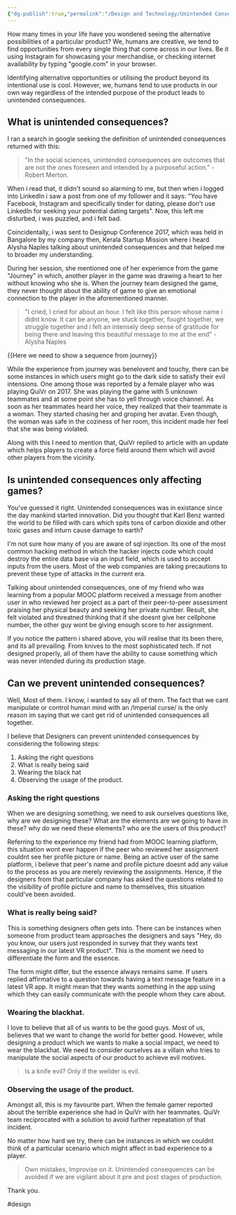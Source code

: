 ```yaml
---
{"dg-publish":true,"permalink":"/Design and Technology/Unintended Consequences of Design/","noteIcon":"2","created":"2023-12-08T11:52:44.000+04:00","updated":"2023-12-08T11:53:04.000+04:00"}
---
```


How many times in your life have you wondered seeing the alternative possibilities of a particular product? We, humans are creative, we tend to find opportunities from every single thing that come across in our lives. Be it using Instagram for showcasing your merchandise, or checking internet availability by typing "google.com" in your browser.


Identifying alternative opportunities or utilising the product beyond its intentional use is cool. However, we, humans tend to use products in our own way regardless of the intended purpose of the product leads to unintended consequences.

## What is unintended consequences?
I ran a search in google seeking the definition of unintended consequences returned with this:

> "In the social sciences, unintended consequences are outcomes that are not the ones foreseen and intended by a purposeful action." - Robert Merton.

When i read that, it didn't sound so alarming to me, but then when i logged into LinkedIn i saw a post from one of my follower and it says: "You have Facebook, Instagram and specifically tinder for dating, please don't use LinkedIn for seeking your potential dating targets". Now, this left me disturbed, i was puzzled, and i felt bad.

Coincidentally, i was sent to Designup Conference 2017, which was held in Bangalore by my company then, Kerala Startup Mission where i heard Alysha Naples talking about unintended consequences and that helped me to broader my understanding.

During her session, she mentioned one of her experience from the game "Journey" in which, another player in the game was drawing a heart to her without knowing who she is. When the journey team designed the game, they never thought about the ability of game to give an emotional connection to the player in the aforementioned manner.

> "I cried, I cried for about an hour. I felt like this person whose name i didnt know. It can be anyone, we stuck together, fought together, we struggle together and i felt an intensely deep sense of gratitude for being there and leaving this beautiful message to me at the end" - Alysha Naples

{{Here we need to show a sequence from journey}}

While the experience from journey was benelovent and touchy, there can be some instances in which users might go to the dark side to satisfy their evil intensions. One among those was reported by a female player who was playing QuiVr on 2017. She was playing the game with 5 unknown teammates and at some point she has to yell through voice channel. As soon as her teammates heard her voice, they realized that their teammate is a woman. They started chasing her and groping her avatar. Even though, the woman was safe in the coziness of her room, this incident made her feel that she was being violated.

Along with this I need to mention that, QuiVr replied to article with an update which helps players to create a force field around them which will avoid other players from the vicinity.

## Is unintended consequences only affecting games?
You've guessed it right. Unintended consequences was in existance since the day mankind started innovation. Did you thought that Karl Benz wanted the world to be filled with cars which spits tons of carbon dioxide and other toxic gases and inturn cause damage to earth?

I'm not sure how many of you are aware of sql injection. Its one of the most common hacking method in which the hacker injects code which could destroy the entire data base via an input field, which is used to accept inputs from the users. Most of the web companies are taking precautions to prevent these type of attacks in the current era.

Talking about unintended consequences, one of my friend who was learning from a popular MOOC platform received a message from another user in  who reviewed her project as a part of their peer-to-peer assessment praising her physical beauty and seeking her private number. Result, she felt violated and threatned thinking that if she doesnt give her cellphone number, the other guy wont be giving enough score to her assignment.

If you notice the pattern i shared above, you will realise that its been there, and its all prevailing. From knives to the most sophisticated tech. If not designed properly, all of them have the ability to cause something which was never intended during its production stage.

## Can we prevent unintended consequences?

Well, Most of them. I know, i wanted to say all of them. The fact that we cant manipulate or control human mind with an /Imperial curse/ is the only reason im saying that we cant get rid of unintended consequences all together.

I believe that Designers can prevent unintended consequences by considering the following steps:
1. Asking the right questions
2. What is really being said
3. Wearing the black hat
4. Observing the usage of the product.


### Asking the right questions

When we are designing something, we need to ask ourselves questions like, why are we designing these? What are the elements are we going to have in these? why do we need these elements? who are the users of this product?

Referring to the experience my friend had from MOOC learning platform, this situation wont ever happen if the peer who reviewed her assignment couldnt see her profile picture or name. Being an active user of the same platform, i believe that peer's name and profile picture doesnt add any value to the process as you are merely reviewing the assignments. Hence, if the designers from that particular company has asked the questions related to the visibility of profile picture and name to themselves, this situation could've been avoided.


### What is really being said?

This is something designers often gets into. There can be instances when someone from product team approaches the designers and says "Hey, do you know, our users just responded in survey that they wants text messaging in our latest VR product". This is the moment we need to differentiate the form and the essence.

The form might differ, but the essence always remains same. If users replied affirmative to a question towards having a text message feature in a latest VR app. It might mean that they wants something in the app using which they can easily communicate with the people whom they care about.


### Wearing the blackhat.

I love to believe that all of us wants to be the good guys. Most of us, believes that we want to change the world for better good. However, while designing a product which we wants to make a social impact, we need to wear the blackhat. We need to consider ourselves as a villain who tries to manipulate the social aspects of our product to achieve evil motives.

> Is a knife evil? Only if the weilder is evil.

### Observing the usage of the product.

Amongst all, this is my favourite part. When the female gamer reported about the terrible experience she had in QuiVr with her teammates. QuiVr team reciprocated with a solution to avoid further repeatation of that incident.

No matter how hard we try, there can be instances in which we couldnt think of a particular scenario which might affect in bad experience to a player.

> Own mistakes, Improvise on it. Unintended consequences can be avoided if we are vigilant about it pre and post stages of production.

Thank you.

#design 